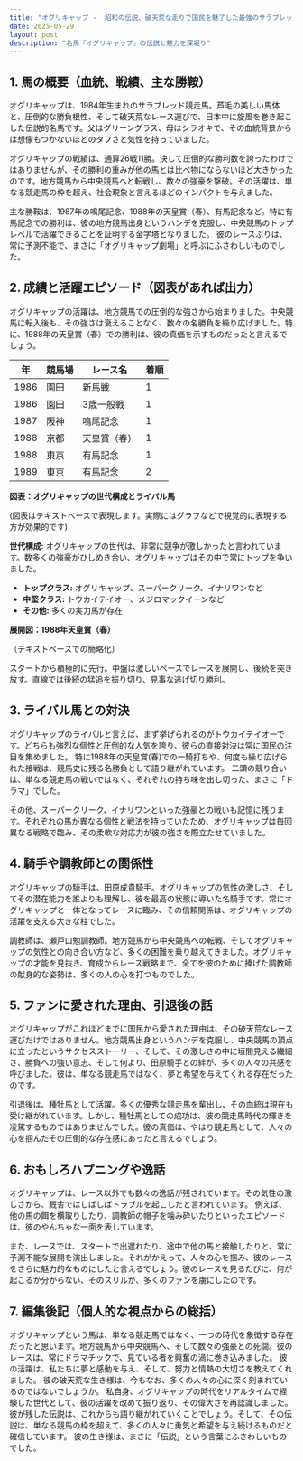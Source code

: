 ```yaml
---
title: "オグリキャップ -  昭和の伝説、破天荒な走りで国民を魅了した最強のサラブレッド"
date: 2025-05-29
layout: post
description: "名馬『オグリキャップ』の伝説と魅力を深堀り"
---
```


## 1. 馬の概要（血統、戦績、主な勝鞍）

オグリキャップは、1984年生まれのサラブレッド競走馬。芦毛の美しい馬体と、圧倒的な勝負根性、そして破天荒なレース運びで、日本中に旋風を巻き起こした伝説的名馬です。父はグリーングラス、母はシラオキで、その血統背景からは想像もつかないほどのタフさと気性を持っていました。

オグリキャップの戦績は、通算26戦11勝。決して圧倒的な勝利数を誇ったわけではありませんが、その勝利の重みが他の馬とは比べ物にならないほど大きかったのです。地方競馬から中央競馬へと転戦し、数々の強豪を撃破。その活躍は、単なる競走馬の枠を超え、社会現象と言えるほどのインパクトを与えました。

主な勝鞍は、1987年の鳴尾記念、1988年の天皇賞（春）、有馬記念など。特に有馬記念での勝利は、彼の地方競馬出身というハンデを克服し、中央競馬のトップレベルで活躍できることを証明する金字塔となりました。  彼のレースぶりは、常に予測不能で、まさに「オグリキャップ劇場」と呼ぶにふさわしいものでした。


## 2. 成績と活躍エピソード（図表があれば出力）

オグリキャップの活躍は、地方競馬での圧倒的な強さから始まりました。中央競馬に転入後も、その強さは衰えることなく、数々の名勝負を繰り広げました。特に、1988年の天皇賞（春）での勝利は、彼の真価を示すものだったと言えるでしょう。

| 年 | 競馬場 | レース名        | 着順 |
|---|---------|-----------------|-------|
| 1986 | 園田     | 新馬戦            | 1     |
| 1986 | 園田     | 3歳一般戦          | 1     |
| 1987 | 阪神     | 鳴尾記念          | 1     |
| 1988 | 京都     | 天皇賞（春）      | 1     |
| 1988 | 東京     | 有馬記念          | 1     |
| 1989 | 東京     | 有馬記念          | 2     |


**図表：オグリキャップの世代構成とライバル馬**

(図表はテキストベースで表現します。実際にはグラフなどで視覚的に表現する方が効果的です)

**世代構成:** オグリキャップの世代は、非常に競争が激しかったと言われています。数多くの強豪がひしめき合い、オグリキャップはその中で常にトップを争いました。

* **トップクラス:**  オグリキャップ、スーパークリーク、イナリワンなど
* **中堅クラス:**  トウカイテイオー、メジロマックイーンなど
* **その他:**  多くの実力馬が存在


**展開図：1988年天皇賞（春）**

（テキストベースでの簡略化）

スタートから積極的に先行。中盤は激しいペースでレースを展開し、後続を突き放す。直線では後続の猛追を振り切り、見事な逃げ切り勝利。


## 3. ライバル馬との対決

オグリキャップのライバルと言えば、まず挙げられるのがトウカイテイオーです。どちらも強烈な個性と圧倒的な人気を誇り、彼らの直接対決は常に国民の注目を集めました。  特に1988年の天皇賞(春)での一騎打ちや、何度も繰り広げられた接戦は、競馬史に残る名勝負として語り継がれています。  二頭の競り合いは、単なる競走馬の戦いではなく、それぞれの持ち味を出し切った、まさに「ドラマ」でした。

その他、スーパークリーク、イナリワンといった強豪との戦いも記憶に残ります。それぞれの馬が異なる個性と戦法を持っていたため、オグリキャップは毎回異なる戦略で臨み、その柔軟な対応力が彼の強さを際立たせていました。


## 4. 騎手や調教師との関係性

オグリキャップの騎手は、田原成貴騎手。オグリキャップの気性の激しさ、そしてその潜在能力を誰よりも理解し、彼を最高の状態に導いた名騎手です。常にオグリキャップと一体となってレースに臨み、その信頼関係は、オグリキャップの活躍を支える大きな柱でした。

調教師は、瀬戸口勉調教師。地方競馬から中央競馬への転戦、そしてオグリキャップの気性との向き合い方など、多くの困難を乗り越えてきました。オグリキャップの才能を見抜き、育成からレース戦略まで、全てを彼のために捧げた調教師の献身的な姿勢は、多くの人の心を打つものでした。


## 5. ファンに愛された理由、引退後の話

オグリキャップがこれほどまでに国民から愛された理由は、その破天荒なレース運びだけではありません。地方競馬出身というハンデを克服し、中央競馬の頂点に立ったというサクセスストーリー、そして、その激しさの中に垣間見える繊細さ、勝負への強い意志、そして何より、田原騎手との絆が、多くの人々の共感を呼びました。彼は、単なる競走馬ではなく、夢と希望を与えてくれる存在だったのです。

引退後は、種牡馬として活躍。多くの優秀な競走馬を輩出し、その血統は現在も受け継がれています。しかし、種牡馬としての成功は、彼の競走馬時代の輝きを凌駕するものではありませんでした。彼の真価は、やはり競走馬として、人々の心を掴んだその圧倒的な存在感にあったと言えるでしょう。


## 6. おもしろハプニングや逸話

オグリキャップは、レース以外でも数々の逸話が残されています。その気性の激しさから、厩舎ではしばしばトラブルを起こしたと言われています。  例えば、他の馬の餌を横取りしたり、調教師の帽子を噛み砕いたりといったエピソードは、彼のやんちゃな一面を表しています。

また、レースでは、スタートで出遅れたり、途中で他の馬と接触したりと、常に予測不能な展開を演出しました。それがかえって、人々の心を掴み、彼のレースをさらに魅力的なものにしたと言えるでしょう。彼のレースを見るたびに、何が起こるか分からない、そのスリルが、多くのファンを虜にしたのです。


## 7. 編集後記（個人的な視点からの総括）

オグリキャップという馬は、単なる競走馬ではなく、一つの時代を象徴する存在だったと思います。地方競馬から中央競馬へ、そして数々の強豪との死闘。彼のレースは、常にドラマチックで、見ている者を興奮の渦に巻き込みました。  彼の活躍は、私たちに夢と感動を与え、そして、努力と情熱の大切さを教えてくれました。  彼の破天荒な生き様は、今もなお、多くの人々の心に深く刻まれているのではないでしょうか。  私自身、オグリキャップの時代をリアルタイムで経験した世代として、彼の活躍を改めて振り返り、その偉大さを再認識しました。  彼が残した伝説は、これからも語り継がれていくことでしょう。そして、その伝説は、単なる競馬の枠を超えて、多くの人々に勇気と希望を与え続けるものだと確信しています。  彼の生き様は、まさに「伝説」という言葉にふさわしいものでした。
